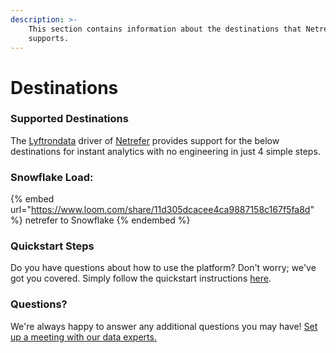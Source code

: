 ```yaml
---
description: >-
    This section contains information about the destinations that Netrefer
    supports.
---
```


# Destinations

### Supported Destinations

The [Lyftrondata](https://www.lyftrondata.com/) driver of [Netrefer](https://www.lyftrondata.com/integration/netrefer/) provides support for the below destinations for instant analytics with no engineering in just 4 simple steps.

### Snowflake Load:

{% embed url="https://www.loom.com/share/11d305dcacee4ca9887158c167f5fa8d" %}
netrefer to Snowflake
{% endembed %}

### Quickstart Steps

Do you have questions about how to use the platform? Don't worry; we've got you covered. Simply follow the quickstart instructions [here](../../../quickstart-steps.md).

### Questions? <a href="#questions" id="questions"></a>

We're always happy to answer any additional questions you may have! [Set up a meeting with our data experts.](https://www.lyftrondata.com/book-a-meeting/)
